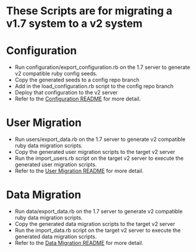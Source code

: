 These Scripts are for migrating a v1.7 system to a v2 system
=============================================================


Configuration
==================
- Run configuration/export_configuration.rb on the 1.7 server to generate v2 compatible ruby config seeds.
- Copy the generated seeds to a config repo branch
- Add in the load_configuration.rb script to the config repo branch
- Deploy that configuration to the v2 server
- Refer to the [Configuration README](v1_to_v2/configuration/README.md) for more detail.

User Migration
=================
- Run users/export_data.rb on the 1.7 server to generate v2 compatible ruby data migration scripts.
- Copy the generated user migration scripts to the target v2 server
- Run the import_users.rb script on the target v2 server to execute the generated user migration scripts.
- Refer to the [User Migration README](v1_to_v2/users/README.md) for more detail.


Data Migration
=================
- Run data/export_data.rb on the 1.7 server to generate v2 compatible ruby data migration scripts.
- Copy the generated data migration scripts to the target v2 server
- Run the import_data.rb script on the target v2 server to execute the generated data migration scripts.
- Refer to the [Data Migration README](v1_to_v2/data/README.md) for more detail.
